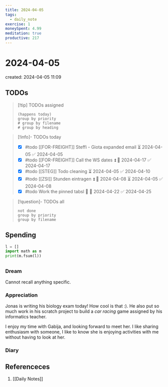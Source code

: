 ```yaml
---
title: 2024-04-05
tags:
  - daily_note
exercise: 1 
moneySpent: 4.99
meditation: true
productive: 217
---
```

# 2024-04-05
created: 2024-04-05 11:09

## TODOs
>[!tip] TODOs assigned
> ```tasks
> (happens today)
> group by priority
> # group by filename
> # group by heading
> ```

>[!info]- TODOs today
>- [x] #todo [[FOR-FREIGHT]] Steffi - Giota expanded email ⏳ 2024-04-05 ✅ 2024-04-05
> - [x] #todo [[FOR-FREIGHT]] Call the WS dates ⏫ 🛫 2024-04-17 ✅ 2024-04-17
> - [x] #todo [[STEG]] Todo cleaning ⏳ 2024-04-05 ✅ 2024-04-10
> - [x] #todo [[ZSI]] Stunden eintragen ⏫ 🛫 2024-04-08 ⏳ 2024-04-05 ✅ 2024-04-08
> - [x] #todo Work the pinned tabsl 🔽 🛫 2024-04-22 ✅ 2024-04-25

>[!question]- TODOs all
> ```tasks
> not done
> group by priority
> group by filename
> ```

## Spending
```python
l = []
import math as m
print(m.fsum(l))
```

##
### Dream
Cannot recall anything specific.

### Appreciation
Jonas is writing his biology exam today! How cool is that :). He also put so much work in his scratch project to build a *car racing* game assigned by his informatics teacher.

I enjoy my time with Gabija, and looking forward to meet her. I like sharing enthusiasm with someone, I like to know she is enjoying activities with me without having to look at her.
### Diary

## Referenceces
1.  [[Daily Notes]]
